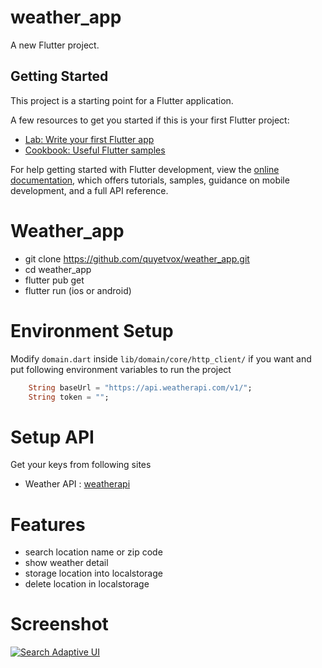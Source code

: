 # weather_app

A new Flutter project.

## Getting Started

This project is a starting point for a Flutter application.

A few resources to get you started if this is your first Flutter project:

- [Lab: Write your first Flutter app](https://docs.flutter.dev/get-started/codelab)
- [Cookbook: Useful Flutter samples](https://docs.flutter.dev/cookbook)

For help getting started with Flutter development, view the
[online documentation](https://docs.flutter.dev/), which offers tutorials,
samples, guidance on mobile development, and a full API reference.
# Weather_app
- git clone https://github.com/quyetvox/weather_app.git
- cd weather_app
- flutter pub get
- flutter run (ios or android)

# Environment Setup
Modify `domain.dart` inside `lib/domain/core/http_client/` if you want and put following environment variables to run the project
```dart
    String baseUrl = "https://api.weatherapi.com/v1/";
    String token = "";
```
# Setup API
Get your keys from following sites
* Weather API : [weatherapi](https://www.weatherapi.com/api-explorer.aspx) 

# Features
- search location name or zip code
- show weather detail
- storage location into localstorage
- delete location in localstorage

# Screenshot
<a href="https://ik.imagekit.io/qavoxs3/weather-app/search_1.png">
<img src="https://ik.imagekit.io/qavoxs3/weather-app/search_1.png" alt="Search Adaptive UI"></a>